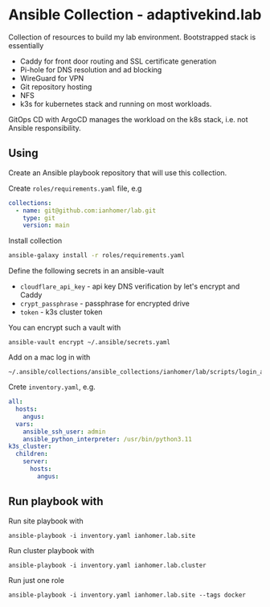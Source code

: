 # Ansible Collection - adaptivekind.lab

Collection of resources to build my lab environment.  Bootstrapped stack is essentially

- Caddy for front door routing and SSL certificate generation
- Pi-hole for DNS resolution and ad blocking
- WireGuard for VPN
- Git repository hosting
- NFS
- k3s for kubernetes stack and running on most workloads. 

GitOps CD with ArgoCD manages the workload on the k8s stack, i.e. not Ansible
responsibility.

## Using

Create an Ansible playbook repository that will use this collection.

Create `roles/requirements.yaml` file, e.g

```yaml
collections:
  - name: git@github.com:ianhomer/lab.git
    type: git
    version: main
```

Install collection

```sh
ansible-galaxy install -r roles/requirements.yaml
```

Define the following secrets in an ansible-vault

- `cloudflare_api_key` - api key DNS verification by let's encrypt and Caddy
- `crypt_passphrase` - passphrase for encrypted drive
- `token` - k3s cluster token

You can encrypt such a vault with

    ansible-vault encrypt ~/.ansible/secrets.yaml

Add on a mac log in with

    ~/.ansible/collections/ansible_collections/ianhomer/lab/scripts/login_ansible_vault.sh

Crete `inventory.yaml`, e.g.

```yaml
all:
  hosts:
    angus:
  vars:
    ansible_ssh_user: admin
    ansible_python_interpreter: /usr/bin/python3.11
k3s_cluster:
  children:
    server:
      hosts:
        angus:
```

## Run playbook with

Run site playbook with

    ansible-playbook -i inventory.yaml ianhomer.lab.site

Run cluster playbook with

    ansible-playbook -i inventory.yaml ianhomer.lab.cluster

Run just one role

    ansible-playbook -i inventory.yaml ianhomer.lab.site --tags docker
